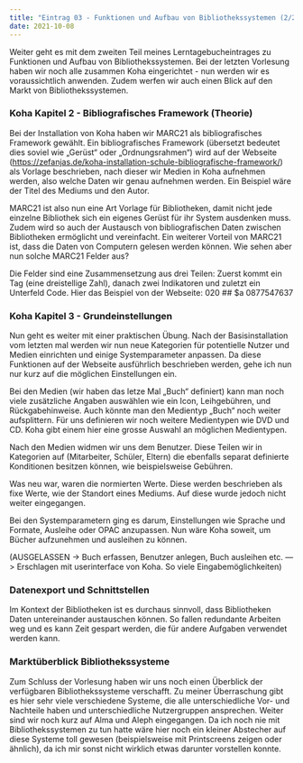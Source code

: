 ```yaml
---
title: "Eintrag 03 - Funktionen und Aufbau von Bibliothekssystemen (2/2)"
date: 2021-10-08
---
```



Weiter geht es mit dem zweiten Teil meines Lerntagebucheintrages zu Funktionen und Aufbau von Bibliothekssystemen. Bei der letzten Vorlesung haben wir noch alle zusammen Koha eingerichtet - nun werden wir es voraussichtlich anwenden. Zudem werfen wir auch einen Blick auf den Markt von Bibliothekssystemen. 

### Koha Kapitel 2 - Bibliografisches Framework (Theorie)
Bei der Installation von Koha haben wir MARC21 als bibliografisches Framework gewählt. Ein bibliografisches Framework (übersetzt bedeutet dies soviel wie „Gerüst“ oder „Ordnungsrahmen“) wird auf der Webseite (https://zefanjas.de/koha-installation-schule-bibliografische-framework/) als Vorlage beschrieben, nach dieser wir Medien in Koha aufnehmen werden, also welche Daten wir genau aufnehmen werden. Ein Beispiel wäre der Titel des Mediums und den Autor. 

MARC21 ist also nun eine Art Vorlage für Bibliotheken, damit nicht jede einzelne Bibliothek sich ein eigenes Gerüst für ihr System ausdenken muss. Zudem wird so auch der Austausch von bibliografischen Daten zwischen Bibliotheken ermöglicht und vereinfacht. Ein weiterer Vorteil von MARC21 ist, dass die Daten von Computern gelesen werden können. Wie sehen aber nun solche MARC21 Felder aus?

Die Felder sind eine Zusammensetzung aus drei Teilen: Zuerst kommt ein Tag (eine dreistellige Zahl), danach zwei Indikatoren und zuletzt ein Unterfeld Code. Hier das Beispiel von der Webseite: 020 ## $a 0877547637


### Koha Kapitel 3 - Grundeinstellungen
Nun geht es weiter mit einer praktischen Übung. Nach der Basisinstallation vom letzten mal werden wir nun neue Kategorien für potentielle Nutzer und Medien einrichten und einige Systemparameter anpassen. Da diese Funktionen auf der Webseite ausführlich beschrieben werden, gehe ich nun nur kurz auf die möglichen Einstellungen ein.

Bei den Medien (wir haben das letze Mal „Buch“ definiert) kann man noch viele zusätzliche Angaben auswählen wie ein Icon, Leihgebühren, und Rückgabehinweise. Auch könnte man den Medientyp „Buch“ noch weiter aufsplittern. Für uns definieren wir noch weitere Medientypen wie DVD und CD. Koha gibt einem hier eine grosse Auswahl an möglichen Medientypen.

Nach den Medien widmen wir uns dem Benutzer. Diese Teilen wir in Kategorien auf (Mitarbeiter, Schüler, Eltern) die ebenfalls separat definierte Konditionen besitzen können, wie beispielsweise Gebühren.

Was neu war, waren die normierten Werte. Diese werden beschrieben als fixe Werte, wie der Standort eines Mediums. Auf diese wurde jedoch nicht weiter eingegangen.

Bei den Systemparametern ging es darum, Einstellungen wie Sprache und Formate, Ausleihe oder OPAC anzupassen. Nun wäre Koha soweit, um Bücher aufzunehmen und ausleihen zu können.  

(AUSGELASSEN -> Buch erfassen, Benutzer anlegen, Buch ausleihen etc. —> Erschlagen mit userinterface von Koha. So viele Eingabemöglichkeiten)

### Datenexport und Schnittstellen
Im Kontext der Bibliotheken ist es durchaus sinnvoll, dass Bibliotheken Daten untereinander austauschen können. So fallen redundante Arbeiten weg und es kann Zeit gespart werden, die für andere Aufgaben verwendet werden kann. 

### Marktüberblick Bibliothekssysteme
Zum Schluss der Vorlesung haben wir uns noch einen Überblick der verfügbaren Bibliothekssysteme verschafft. Zu meiner Überraschung gibt es hier sehr viele verschiedene Systeme, die alle unterschiedliche Vor- und Nachteile haben und unterschiedliche Nutzergruppen ansprechen. Weiter sind wir noch kurz auf Alma und Aleph eingegangen. Da ich noch nie mit Bibliothekssystemen zu tun hatte wäre hier noch ein kleiner Abstecher auf diese Systeme toll gewesen (beispielsweise mit Printscreens zeigen oder ähnlich), da ich mir sonst nicht wirklich etwas darunter vorstellen konnte.
